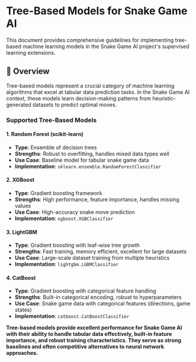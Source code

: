 # Tree-Based Models for Snake Game AI

This document provides comprehensive guidelines for implementing tree-based machine learning models in the Snake Game AI project's supervised learning extensions.

## 🌳 **Overview**

Tree-based models represent a crucial category of machine learning algorithms that excel at tabular data prediction tasks. In the Snake Game AI context, these models learn decision-making patterns from heuristic-generated datasets to predict optimal moves.

### **Supported Tree-Based Models**

#### **1. Random Forest (scikit-learn)**
- **Type**: Ensemble of decision trees
- **Strengths**: Robust to overfitting, handles mixed data types well
- **Use Case**: Baseline model for tabular snake game data
- **Implementation**: `sklearn.ensemble.RandomForestClassifier`

#### **2. XGBoost**
- **Type**: Gradient boosting framework
- **Strengths**: High performance, feature importance, handles missing values
- **Use Case**: High-accuracy snake move prediction
- **Implementation**: `xgboost.XGBClassifier`

#### **3. LightGBM**
- **Type**: Gradient boosting with leaf-wise tree growth
- **Strengths**: Fast training, memory efficient, excellent for large datasets
- **Use Case**: Large-scale dataset training from multiple heuristics
- **Implementation**: `lightgbm.LGBMClassifier`

#### **4. CatBoost**
- **Type**: Gradient boosting with categorical feature handling
- **Strengths**: Built-in categorical encoding, robust to hyperparameters
- **Use Case**: Snake game data with categorical features (directions, game states)
- **Implementation**: `catboost.CatBoostClassifier`


**Tree-based models provide excellent performance for Snake Game AI with their ability to handle tabular data effectively, built-in feature importance, and robust training characteristics. They serve as strong baselines and often competitive alternatives to neural network approaches.**

